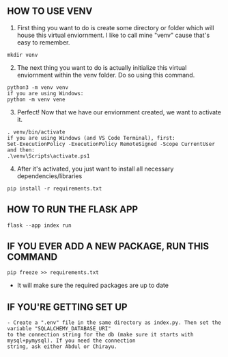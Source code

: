 ## HOW TO USE VENV

1. First thing you want to do is create some directory or folder which will house this virtual enviornment. I like to call mine "venv" cause that's easy to remember.
```
mkdir venv
```
2. The next thing you want to do is actually initialize this virtual enviornment within the venv folder. Do so using this command.
```
python3 -m venv venv
if you are using Windows:
python -m venv vene
```
3. Perfect! Now that we have our enviornment created, we want to activate it.
```
. venv/bin/activate
if you are using Windows (and VS Code Terminal), first:
Set-ExecutionPolicy -ExecutionPolicy RemoteSigned -Scope CurrentUser
and then:
.\venv\Scripts\activate.ps1
```
4. After it's activated, you just want to install all necessary dependencies/libraries
```
pip install -r requirements.txt
```

## HOW TO RUN THE FLASK APP
```
flask --app index run
```


## IF YOU EVER ADD A NEW PACKAGE, RUN THIS COMMAND
```
pip freeze >> requirements.txt
```
- It will make sure the required packages are up to date

## IF YOU'RE GETTING SET UP
```
- Create a ".env" file in the same directory as index.py. Then set the variable "SQLALCHEMY_DATABASE_URI"
to the connection string for the db (make sure it starts with mysql+pymysql). If you need the connection 
string, ask either Abdul or Chirayu.
```
